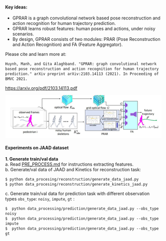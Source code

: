 #### Key ideas:
+ GPRAR is a graph convolutional network based pose reconstruction and action recognition for human trajectory prediction. 
+ GPRAR learns robust features: human poses and actions, under noisy scenarios. 
+ By design, GPRAR consists of two modules: PRAR (Pose Reconstruction and Action Recognition) and FA (Feature Aggregator).

Please cite and learn more at:
```
Huynh, Manh, and Gita Alaghband. "GPRAR: graph convolutional network based pose reconstruction and action recognition for human trajectory prediction." arXiv preprint arXiv:2103.14113 (2021). In Proceeding of BMVC 2021. 
```
https://arxiv.org/pdf/2103.14113.pdf


![alt text](./img2.JPG)

#### Experiments on JAAD dataset
**1. Generate train/val data**  
a. Read [PRE_PROCESS.md](PRE_PROCESS.md) for instructions extracting features.  
b. Generate/val data of JAAD and Kinetics for reconstruction task: 
```
$ python data_procesing/reconstruction/generate_data_jaad.py 
$ python data_procesing/reconstruction/generate_kinetics_jaad.py 
```   
c. Generate train/val data for prediction task with different observation types `obs_type`: `noisy`, `impute`, `gt` :  
```
$  python data_processing/prediction/generate_data_jaad.py --obs_type noisy
$  python data_processing/prediction/generate_data_jaad.py --obs_type impute
$  python data_processing/prediction/generate_data_jaad.py --obs_type gt
``` 
